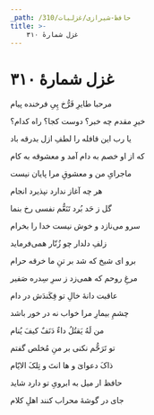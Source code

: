```yaml
---
_path: /حافظ-شیرازی/غزلیات/310
title: >-
    غزل شمارهٔ ۳۱۰
---
```

# غزل شمارهٔ ۳۱۰

<div class="b" id="bn1"><div class="m1"><p>مرحبا طایرِ فَرُّخ پِیِ فرخنده پیام</p></div>
<div class="m2"><p>خیرِ مقدم چه خبر؟ دوست کجا؟ راه کدام؟</p></div></div>
<div class="b" id="bn2"><div class="m1"><p>یا رب این قافله را لطفِ ازل بدرقه باد</p></div>
<div class="m2"><p>که از او خصم به دام آمد و معشوقه به کام</p></div></div>
<div class="b" id="bn3"><div class="m1"><p>ماجرایِ من و معشوقِ مرا پایان نیست</p></div>
<div class="m2"><p>هر چه آغاز ندارد نپذیرد انجام</p></div></div>
<div class="b" id="bn4"><div class="m1"><p>گل ز حَد بُرد تَنَعُّم نفسی رخ بنما</p></div>
<div class="m2"><p>سرو می‌نازد و خوش نیست خدا را بخرام</p></div></div>
<div class="b" id="bn5"><div class="m1"><p>زلفِ دلدار چو زُنّار همی‌فرماید</p></div>
<div class="m2"><p>برو ای شیخ که شد بر تنِ ما خرقه حرام</p></div></div>
<div class="b" id="bn6"><div class="m1"><p>مرغِ روحم که همی‌زد ز سرِ سِدره صَفیر</p></div>
<div class="m2"><p>عاقبت دانهٔ خالِ تو فِکَندَش در دام</p></div></div>
<div class="b" id="bn7"><div class="m1"><p>چشمِ بیمارِ مرا خواب نه در خور باشد</p></div>
<div class="m2"><p>من لَهُ یَقتُلُ داءٌ دَنَفٌ کیفَ یُنام</p></div></div>
<div class="b" id="bn8"><div class="m1"><p>تو تَرَحُّم نکنی بر منِ مُخلص گفتم</p></div>
<div class="m2"><p>ذاکَ دعوایَ و ها انتَ و تِلکَ الایّام</p></div></div>
<div class="b" id="bn9"><div class="m1"><p>حافظ ار میل به ابرویِ تو دارد شاید</p></div>
<div class="m2"><p>جای در گوشهٔ محراب کنند اهلِ کلام</p></div></div>
